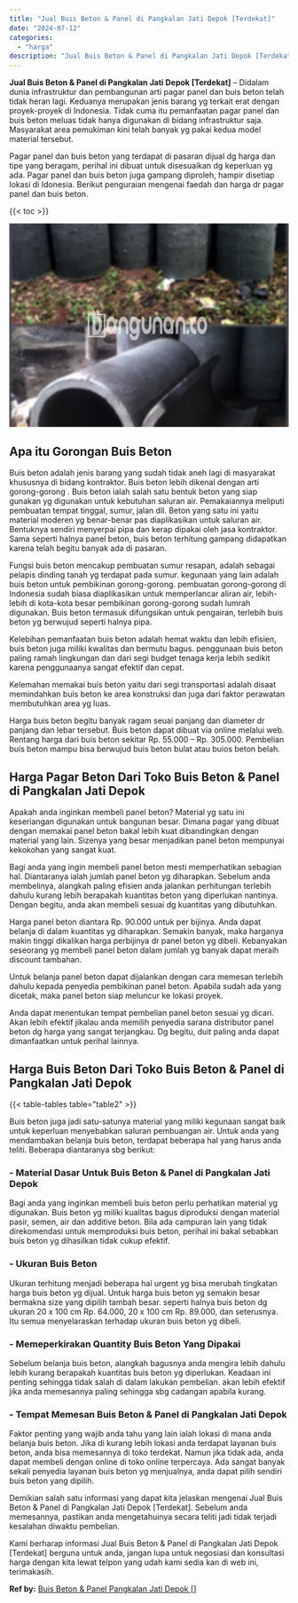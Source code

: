 ```yaml
---
title: "Jual Buis Beton & Panel di Pangkalan Jati Depok [Terdekat]"
date: "2024-07-12"
categories: 
  - "harga"
description: "Jual Buis Beton & Panel di Pangkalan Jati Depok [Terdekat]. Kami berharap informasi Jual Buis Beton & Panel di Pangkalan Jati Depok [Terdekat] berguna untu..."
---
```


**Jual Buis Beton & Panel di Pangkalan Jati Depok \[Terdekat\]** – Didalam dunia infrastruktur dan pembangunan arti pagar panel dan buis beton telah tidak heran lagi. Keduanya merupakan jenis barang yg terkait erat dengan proyek-proyek di Indonesia. Tidak cuma itu pemanfaatan pagar panel dan buis beton meluas tidak hanya digunakan di bidang infrastruktur saja. Masyarakat area pemukiman kini telah banyak yg pakai kedua model material tersebut.

Pagar panel dan buis beton yang terdapat di pasaran dijual dg harga dan tipe yang beragam, perihal ini dibuat untuk disesuaikan dg keperluan yg ada. Pagar panel dan buis beton juga gampang diproleh, hampir disetiap lokasi di Idonesia. Berikut penguraian mengenai faedah dan harga dr pagar panel dan buis beton.

{{< toc >}}

![Jual Buis Beton & Panel di Pangkalan Jati Depok [Terdekat]](/images/jual-panel-buis-beton-murah-28.png)

## Apa itu Gorongan Buis Beton

Buis beton adalah jenis barang yang sudah tidak aneh lagi di masyarakat khususnya di bidang kontraktor. Buis beton lebih dikenal dengan arti gorong-gorong . Buis beton ialah salah satu bentuk beton yang siap gunakan yg digunakan untuk kebutuhan saluran air. Pemakaiannya meliputi pembuatan tempat tinggal, sumur, jalan dll. Beton yang satu ini yaitu material moderen yg benar-benar pas diaplikasikan untuk saluran air. Bentuknya sendiri menyerpai pipa dan kerap dipakai oleh jasa kontraktor. Sama seperti halnya panel beton, buis beton terhitung gampang didapatkan karena telah begitu banyak ada di pasaran.

Fungsi buis beton mencakup pembuatan sumur resapan, adalah sebagai pelapis dinding tanah yg terdapat pada sumur. kegunaan yang lain adalah buis beton untuk pembikinan gorong-gorong. pembuatan gorong-gorong di Indonesia sudah biasa diaplikasikan untuk memperlancar aliran air, lebih-lebih di kota-kota besar pembikinan gorong-gorong sudah lumrah digunakan. Buis beton termasuk difungsikan untuk pengairan, terlebih buis beton yg berwujud seperti halnya pipa.

Kelebihan pemanfaatan buis beton adalah hemat waktu dan lebih efisien, buis beton juga miliki kwalitas dan bermutu bagus. penggunaan buis beton paling ramah lingkungan dan dari segi budget tenaga kerja lebih sedikit karena penggunaanya sangat efektif dan cepat.

Kelemahan memakai buis beton yaitu dari segi transportasi adalah disaat memindahkan buis beton ke area konstruksi dan juga dari faktor perawatan membutuhkan area yg luas.

Harga buis beton begitu banyak ragam seuai panjang dan diameter dr panjang dan lebar tersebut. Buis beton dapat dibuat via online melalui web. Rentang harga dari buis beton sekitar Rp. 55.000 – Rp. 305.000. Pembelian buis beton mampu bisa berwujud buis beton bulat atau buios beton belah.

## Harga Pagar Beton Dari Toko Buis Beton & Panel di Pangkalan Jati Depok

Apakah anda inginkan membeli panel beton? Material yg satu ini keseriangan digunakan untuk bangunan besar. Dimana pagar yang dibuat dengan memakai panel beton bakal lebih kuat dibandingkan dengan material yang lain. Sizenya yang besar menjadikan panel beton mempunyai kekokohan yang sangat kuat.

Bagi anda yang ingin membeli panel beton mesti memperhatikan sebagian hal. Diantaranya ialah jumlah panel beton yg diharapkan. Sebelum anda membelinya, alangkah paling efisien anda jalankan perhitungan terlebih dahulu kurang lebih berapakah kuantitas beton yang diperlukan nantinya. Dengan begitu, anda akan membeli sesuai dg kuantitas yang dibutuhkan.

Harga panel beton diantara Rp. 90.000 untuk per bijinya. Anda dapat belanja di dalam kuantitas yg diharapkan. Semakin banyak, maka harganya makin tinggi dikalikan harga perbijinya dr panel beton yg dibeli. Kebanyakan seseorang yg membeli panel beton dalam jumlah yg banyak dapat meraih discount tambahan.

Untuk belanja panel beton dapat dijalankan dengan cara memesan terlebih dahulu kepada penyedia pembikinan panel beton. Apabila sudah ada yang dicetak, maka panel beton siap meluncur ke lokasi proyek.

Anda dapat menentukan tempat pembelian panel beton sesuai yg dicari. Akan lebih efektif jikalau anda memilih penyedia sarana distributor panel beton dg harga yang sangat terjangkau. Dg begitu, duit paling anda dapat dimanfaatkan untuk perihal lainnya.

## Harga Buis Beton Dari Toko Buis Beton & Panel di Pangkalan Jati Depok

{{< table-tables table="table2" >}}

Buis beton juga jadi satu-satunya material yang miliki kegunaan sangat baik untuk keperluan menyebabkan saluran pembuangan air. Untuk anda yang mendambakan belanja buis beton, terdapat beberapa hal yang harus anda teliti. Beberapa diantaranya sbg berikut:

### \- Material Dasar Untuk Buis Beton & Panel di Pangkalan Jati Depok

Bagi anda yang inginkan membeli buis beton perlu perhatikan material yg digunakan. Buis beton yg miliki kualitas bagus diproduksi dengan material pasir, semen, air dan additive beton. Bila ada campuran lain yang tidak direkomendasi untuk memproduksi buis beton, perihal ini bakal sebabkan buis beton yg dihasilkan tidak cukup efektif.

### \- Ukuran Buis Beton

Ukuran terhitung menjadi beberapa hal urgent yg bisa merubah tingkatan harga buis beton yg dijual. Untuk harga buis beton yg semakin besar bermakna size yang dipilih tambah besar. seperti halnya buis beton dg ukuran 20 x 100 cm Rp. 64.000, 20 x 100 cm Rp. 89.000, dan seterusnya. Itu semua menyelaraskan terhadap ukuran buis beton yg dibeli.

### \- Memeperkirakan Quantity Buis Beton Yang Dipakai

Sebelum belanja buis beton, alangkah bagusnya anda mengira lebih dahulu lebih kurang berapakah kuantitas buis beton yg diperlukan. Keadaan ini penting sehingga tidak salah di dalam lakukan pembelian. akan lebih efektif jika anda memesannya paling sehingga sbg cadangan apabila kurang.

### \- Tempat Memesan Buis Beton & Panel di Pangkalan Jati Depok

Faktor penting yang wajib anda tahu yang lain ialah lokasi di mana anda belanja buis beton. Jika di kurang lebih lokasi anda terdapat layanan buis beton, anda bisa memesannya di toko terdekat. Namun jika tidak ada, anda dapat membeli dengan online di toko online terpercaya. Ada sangat banyak sekali penyedia layanan buis beton yg menjualnya, anda dapat pilih sendiri buis beton yang dipilih.

Demikian salah satu informasi yang dapat kita jelaskan mengenai Jual Buis Beton & Panel di Pangkalan Jati Depok \[Terdekat\]. Sebelum anda memesannya, pastikan anda mengetahuinya secara teliti jadi tidak terjadi kesalahan diwaktu pembelian.

Kami berharap informasi Jual Buis Beton & Panel di Pangkalan Jati Depok \[Terdekat\] berguna untuk anda, jangan lupa untuk negosiasi dan konsultasi harga dengan kita lewat telpon yang udah kami sedia kan di web ini, terimakasih.

**Ref by:** [Buis Beton & Panel Pangkalan Jati Depok []](https://id.wikipedia.org/wiki/Buis)

